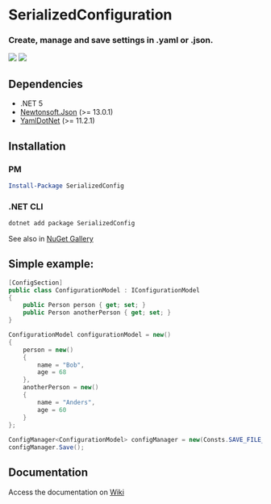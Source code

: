 # SerializedConfiguration
### Create, manage and save settings in .yaml or .json.

![](https://img.shields.io/nuget/dt/SerializedConfig)
![](https://img.shields.io/nuget/v/SerializedConfig)

## Dependencies
- .NET 5
- [Newtonsoft.Json](https://www.nuget.org/packages/Newtonsoft.Json) (>= 13.0.1)
- [YamlDotNet](https://www.nuget.org/packages/YamlDotNet) (>= 11.2.1)

## Installation
### PM
```powershell
Install-Package SerializedConfig
```
### .NET CLI
```powershell
dotnet add package SerializedConfig
```
See also in [NuGet Gallery](https://www.nuget.org/packages/SerializedConfig)

## Simple example:
```csharp
[ConfigSection]
public class ConfigurationModel : IConfigurationModel
{
    public Person person { get; set; }
    public Person anotherPerson { get; set; }
}
```
```csharp
ConfigurationModel configurationModel = new()
{
    person = new()
    {
        name = "Bob",
        age = 68
    },
    anotherPerson = new()
    {
        name = "Anders",
        age = 60
    }
};
            
ConfigManager<ConfigurationModel> configManager = new(Consts.SAVE_FILE_PATH_YAML, SerializationFormat.Yaml, configurationModel);
configManager.Save();
```

## Documentation
Access the documentation on [Wiki](https://github.com/LuanRoger/SerializedConfiguration/wiki)
